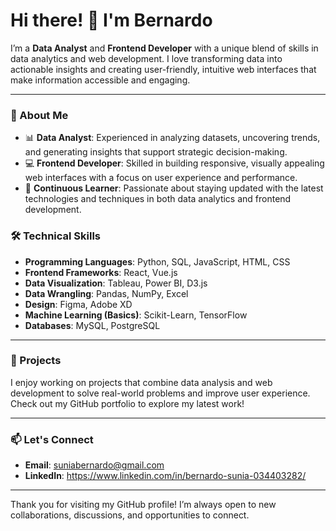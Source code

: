 # Hi there! 👋 I'm Bernardo

I’m a **Data Analyst** and **Frontend Developer** with a unique blend of skills in data analytics and web development. I love transforming data into actionable insights and creating user-friendly, intuitive web interfaces that make information accessible and engaging.

---

### 💼 About Me
- 📊 **Data Analyst**: Experienced in analyzing datasets, uncovering trends, and generating insights that support strategic decision-making.
- 💻 **Frontend Developer**: Skilled in building responsive, visually appealing web interfaces with a focus on user experience and performance.
- 🚀 **Continuous Learner**: Passionate about staying updated with the latest technologies and techniques in both data analytics and frontend development.

### 🛠️ Technical Skills
- **Programming Languages**: Python, SQL, JavaScript, HTML, CSS
- **Frontend Frameworks**: React, Vue.js
- **Data Visualization**: Tableau, Power BI, D3.js
- **Data Wrangling**: Pandas, NumPy, Excel
- **Design**: Figma, Adobe XD
- **Machine Learning (Basics)**: Scikit-Learn, TensorFlow
- **Databases**: MySQL, PostgreSQL

---

### 🌟 Projects
I enjoy working on projects that combine data analysis and web development to solve real-world problems and improve user experience. Check out my GitHub portfolio to explore my latest work!

---

### 📫 Let's Connect
- **Email**: suniabernardo@gmail.com
- **LinkedIn**: https://www.linkedin.com/in/bernardo-sunia-034403282/

---

Thank you for visiting my GitHub profile! I’m always open to new collaborations, discussions, and opportunities to connect.
